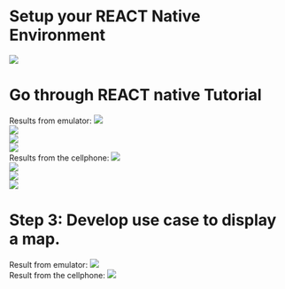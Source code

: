 # Setup your REACT Native Environment
<img src = "hw7/cmd.png"></br>
# Go through REACT native Tutorial
Results from emulator:
<img src = "hw7/HelloWord-Simulate.png"></br>
<img src = "hw7/Initial-Simulate.png"></br>
<img src = "hw7/Props-Simulate.png"></br>
<img src = "hw7/States-Simulate.png"></br>
Results from the cellphone:
<img src = "hw7/HelloWorld-IOS.PNG"></br>
<img src = "hw7/Initial-IOS.PNG"></br>
<img src = "hw7/Props-IOS.PNG"></br>
<img src = "States-IOS.PNG.PNG"></br>
# Step 3:  Develop use case to display a map. 
Result from emulator:
<img src = "hw7/Map-Simulate.png"></br>
Result from the cellphone:
<img src = "hw7/Map_IOS.PNG"></br>


